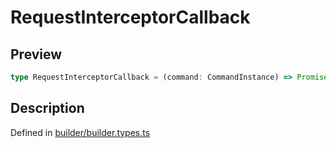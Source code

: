 
      
# RequestInterceptorCallback

<div class="api-docs__section" data-reactroot="">

## Preview

</div><div class="api-docs__preview type single" data-reactroot="">

```ts
type RequestInterceptorCallback = (command: CommandInstance) => Promise<CommandInstance> | CommandInstance;
```

</div><div class="api-docs__section" data-reactroot="">

## Description

</div><div class="api-docs__description" data-reactroot=""><span class="api-docs__do-not-parse">



</span></div><div class="api-docs__definition" data-reactroot="">

Defined in [builder/builder.types.ts](https://github.com/BetterTyped/hyper-fetch/blob/089b54eb/packages/core/src/builder/builder.types.ts#L49)

</div>